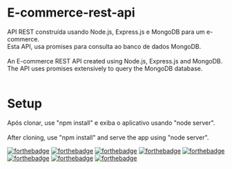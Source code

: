 # E-commerce-rest-api 
API REST construída usando Node.js, Express.js e MongoDB para um e-commerce.<br/> 
Esta API, usa promises para consulta ao banco de dados MongoDB.  <br/><br/>
An E-commerce REST API created using Node.js, Express.js and MongoDB.<br/>
The API uses promises extensively to query the MongoDB database.<br/><br/>

# Setup
Após clonar, use "npm install" e exiba o aplicativo usando "node server".<br/><br/>
After cloning, use "npm install" and serve the app using "node server".

[![forthebadge](https://forthebadge.com/images/badges/built-by-developers.svg)](https://forthebadge.com)
[![forthebadge](https://forthebadge.com/images/badges/made-with-javascript.svg)](https://forthebadge.com)
[![forthebadge](https://forthebadge.com/images/badges/built-with-love.svg)](https://forthebadge.com)
[![forthebadge](https://forthebadge.com/images/badges/open-source.svg)](https://forthebadge.com)
[![forthebadge](https://forthebadge.com/images/badges/makes-people-smile.svg)](https://forthebadge.com)
[![forthebadge](https://forthebadge.com/images/badges/uses-badges.svg)](https://forthebadge.com)
[![forthebadge](https://forthebadge.com/images/badges/powered-by-coffee.svg)](https://forthebadge.com)
[![forthebadge](https://forthebadge.com/images/badges/winter-is-coming.svg)](https://forthebadge.com)
